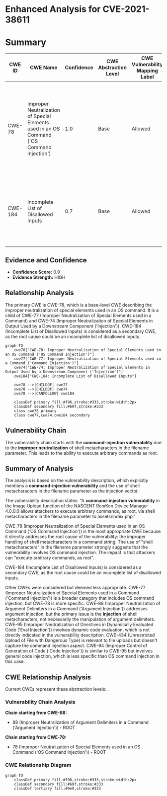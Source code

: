 # Enhanced Analysis for CVE-2021-38611

# Summary
| CWE ID | CWE Name | Confidence | CWE Abstraction Level | CWE Vulnerability Mapping Label | CWE-Vulnerability Mapping Notes |
|---|---|---|---|---|---|
| CWE-78 | Improper Neutralization of Special Elements used in an OS Command ('OS Command Injection') | 1.0 | Base | Allowed | Primary CWE: The vulnerability involves the injection of shell metacharacters into the filename parameter, leading to arbitrary command execution as root. |
| CWE-184 | Incomplete List of Disallowed Inputs | 0.7 | Base | Allowed | Secondary CWE: The vulnerability may stem from an incomplete list of disallowed shell metacharacters in the filename parameter. |

## Evidence and Confidence

*   **Confidence Score:** 0.9
*   **Evidence Strength:** HIGH

## Relationship Analysis
The primary CWE is CWE-78, which is a base-level CWE describing the improper neutralization of special elements used in an OS command. It is a child of CWE-77 (Improper Neutralization of Special Elements used in a Command) and CWE-74 (Improper Neutralization of Special Elements in Output Used by a Downstream Component ('Injection')). CWE-184 (Incomplete List of Disallowed Inputs) is considered as a secondary CWE, as the root cause could be an incomplete list of disallowed inputs.

```mermaid
graph TD
    cwe78["CWE-78: Improper Neutralization of Special Elements used in an OS Command ('OS Command Injection')"]
    cwe77["CWE-77: Improper Neutralization of Special Elements used in a Command ('Command Injection')"]
    cwe74["CWE-74: Improper Neutralization of Special Elements in Output Used by a Downstream Component ('Injection')"]
    cwe184["CWE-184: Incomplete List of Disallowed Inputs"]
    
    cwe78 -->|CHILDOF| cwe77
    cwe78 -->|CHILDOF| cwe74
    cwe78 -->|CANFOLLOW| cwe184
    
    classDef primary fill:#f96,stroke:#333,stroke-width:2px
    classDef secondary fill:#69f,stroke:#333
    class cwe78 primary
    class cwe77,cwe74,cwe184 secondary
```

## Vulnerability Chain
The vulnerability chain starts with the **command-injection vulnerability** due to the **improper neutralization** of shell metacharacters in the filename parameter. This leads to the ability to execute arbitrary commands as root.

## Summary of Analysis
The analysis is based on the vulnerability description, which explicitly mentions a **command-injection vulnerability** and the use of shell metacharacters in the filename parameter as the injection vector.

The vulnerability description states: "A **command-injection vulnerability** in the Image Upload function of the NASCENT RemKon Device Manager 4.0.0.0 allows attackers to execute arbitrary commands, as root, via shell metacharacters in the filename parameter to assets/index.php."

CWE-78 (Improper Neutralization of Special Elements used in an OS Command ('OS Command Injection')) is the most appropriate CWE because it directly addresses the root cause of the vulnerability: the improper handling of shell metacharacters in a command string. The use of "shell metacharacters" in the filename parameter strongly suggests that the vulnerability involves OS command injection. The impact is that attackers can "execute arbitrary commands, as root".

CWE-184 (Incomplete List of Disallowed Inputs) is considered as a secondary CWE, as the root cause could be an incomplete list of disallowed inputs.

Other CWEs were considered but deemed less appropriate. CWE-77 (Improper Neutralization of Special Elements used in a Command ('Command Injection')) is a broader category that includes OS command injection, but CWE-78 is more specific. CWE-88 (Improper Neutralization of Argument Delimiters in a Command ('Argument Injection')) addresses argument injection, but the primary issue is the **injection** of shell metacharacters, not necessarily the manipulation of argument delimiters. CWE-95 (Improper Neutralization of Directives in Dynamically Evaluated Code ('Eval Injection')) involves dynamic code evaluation, which is not directly indicated in the vulnerability description. CWE-434 (Unrestricted Upload of File with Dangerous Type) is relevant to file uploads but doesn't capture the command injection aspect. CWE-94 (Improper Control of Generation of Code ('Code Injection')) is similar to CWE-95 but involves general code injection, which is less specific than OS command injection in this case.


## CWE Relationship Analysis

Current CWEs represent these abstraction levels: .


### Vulnerability Chain Analysis

**Chain starting from CWE-88:**
- 88 (Improper Neutralization of Argument Delimiters in a Command ('Argument Injection')) - ROOT


**Chain starting from CWE-78:**
- 78 (Improper Neutralization of Special Elements used in an OS Command ('OS Command Injection')) - ROOT



### CWE Relationship Diagram

```mermaid
graph TD
    classDef primary fill:#f96,stroke:#333,stroke-width:2px
    classDef secondary fill:#69f,stroke:#333
    classDef tertiary fill:#9e9,stroke:#333
```